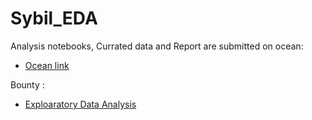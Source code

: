 # Sybil_EDA
Analysis notebooks, Currated data and Report are submitted on ocean:

- [Ocean link ](https://market.oceanprotocol.com/asset/did:op:3a5f6705369b2a461753d292519fcf76d17bb5360cef9ef4b414f1397ebe2332)

Bounty :

- [Exploaratory Data Analysis](https://gitcoin.co/issue/29675)
